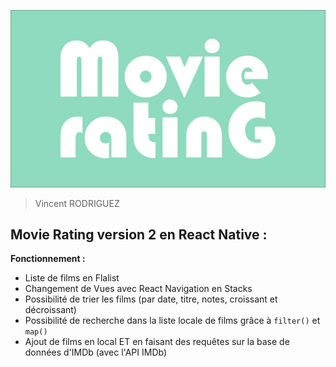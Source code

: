 ![MovieRating](img/movierating.jpg)
> Vincent RODRIGUEZ
## Movie Rating version 2 en React Native :

**Fonctionnement :**
* Liste de films en Flalist
* Changement de Vues avec React Navigation en Stacks
* Possibilité de trier les films (par date, titre, notes, croissant et décroissant)
* Possibilité de recherche dans la liste locale de films grâce à ```filter()``` et ```map()```
* Ajout de films en local ET en faisant des requêtes sur la base de données d'IMDb (avec l'API IMDb)
